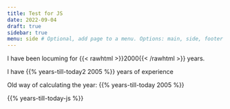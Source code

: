 ```yaml
---
title: Test for JS
date: 2022-09-04
draft: true
sidebar: true
menu: side # Optional, add page to a menu. Options: main, side, footer
---
```


I have been locuming for {{< rawhtml >}}<span class="date">2000</span>{{< /rawhtml >}} years.


I have {{% years-till-today2 2005 %}} years of experience





Old way of calculating the year: {{% years-till-today 2005 %}}

{{% years-till-today-js %}}